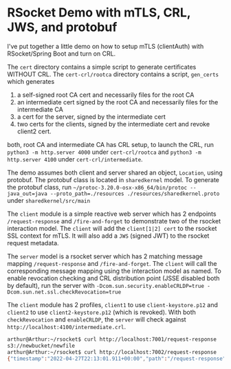# RSocket Demo with mTLS, CRL, JWS, and protobuf

I've put together a little demo on how to setup mTLS (clientAuth) with RSocket/Spring Boot and turn on CRL.

The `cert` directory contains a simple script to generate certificates WITHOUT CRL.
The `cert-crl/rootca` directory contains a script, `gen_certs` which generates 

1. a self-signed root CA cert and necessarily files for the root CA
2. an intermediate cert signed by the root CA and necessarily files for the intermediate CA
3. a cert for the server, signed by the intermediate cert
4. two certs for the clients, signed by the intermediate cert and revoke client2 cert.

both, root CA and intermediate CA has CRL setup, to launch the CRL, 
run `python3 -m http.server 4000` under `cert-crl/rootca` and 
`python3 -m http.server 4100` under `cert-crl/intermediate`.

The demo assumes both client and server shared an object, `Location`, using protobuf.
The protobuf class is located in `sharedkernel` model.
To generate the protobuf class, run
`~/protoc-3.20.0-osx-x86_64/bin/protoc --java_out=java --proto_path=./resources ./resources/sharedkernel.proto` under `sharedkernel/src/main`

The `client` module is a simple reactive web server which has 2 endpoints `/request-response` and `/fire-and-forget` to demonstrate two of the rsocket interaction model.
The `client` will add the `client[1|2] cert` to the rsocket SSL context for mTLS.
It will also add a `JWS` (signed JWT) to the rsocket request metadata.

The `server` model is a rsocket server which has 2 matching message mapping `/request-response` and `/fire-and-forget`.
The `client` will call the corresponding message mapping using the interaction model as named.
To enable revocation checking and CRL distribution point (JSSE disabled both by default), run the server with `-Dcom.sun.security.enableCRLDP=true -Dcom.sun.net.ssl.checkRevocation=true`

The `client` module has 2 profiles, `client1` to use `client-keystore.p12` and `client2` to use `client2-keystore.p12` (which is revoked).
With both `checkRevocation` and `enableCRLDP`, the `server` will check against `http://localhost:4100/intermediate.crl`.

```bash
arthur@Arthur:~/rsocket$ curl http://localhost:7001/request-response
s3://newbucket/newfile
arthur@Arthur:~/rsocket$ curl http://localhost:7002/request-response
{"timestamp":"2022-04-27T22:13:01.911+00:00","path":"/request-response","status":500,"error":"Internal Server Error","requestId":"831f1a23-1"}
```